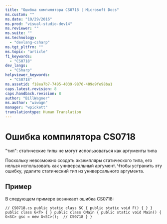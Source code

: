 ```yaml
---
title: "Ошибка компилятора CS0718 | Microsoft Docs"
ms.custom: ""
ms.date: "10/29/2016"
ms.prod: "visual-studio-dev14"
ms.reviewer: ""
ms.suite: ""
ms.technology: 
  - "devlang-csharp"
ms.tgt_pltfrm: ""
ms.topic: "article"
f1_keywords: 
  - "CS0718"
dev_langs: 
  - "CSharp"
helpviewer_keywords: 
  - "CS0718"
ms.assetid: f18ea7b7-7495-4039-9876-409e9fe98ba1
caps.latest.revision: 8
caps.handback.revision: 8
author: "BillWagner"
ms.author: "wiwagn"
manager: "wpickett"
translationtype: Human Translation
---
```

# Ошибка компилятора CS0718
"тип": статические типы не могут использоваться как аргументы типа  
  
 Поскольку невозможно создать экземпляры статического типа, его нельзя использовать как универсальный аргумент. Чтобы устранить эту ошибку, удалите статический тип из универсального аргумента.  
  
## Пример  
 В следующем примере возникает ошибка CS0718:  
  
```  
// CS0718.cs public static class SC { public static void F() { } } public class G<T> { } public class CMain { public static void Main() { G<SC> gsc = new G<SC>();  // CS0718 } }  
```